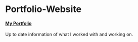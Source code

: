 # Portfolio-Website

#### [My Portfolio](https://sariahouloubi.com)

Up to date information of what I worked with and working on.
